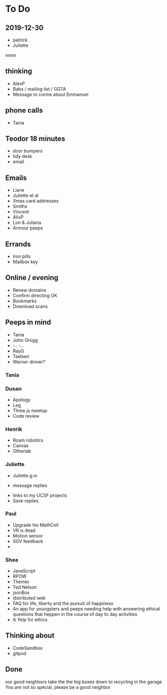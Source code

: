 # To Do

## 2019-12-30

- patrick
- Juliette

nnnn

## thinking

- AlexP
- Babs / mailing list / GGTA
- Message to corine about Emmanuel

## phone calls

* Tania

## Teodor 18 minutes

- door bumpers
- tidy desk
- email

## Emails

- Liane
- Juliette et al
- Xmas card addresses
- Smiths
- Vincent
- AlixP
- Lon & Juliana
- Armour peeps

## Errands

- Iron pills
- Mailbox key

## Online / evening

- Renew domains
- Confirm directing OK
- Bookmarks
- Download scans

## Peeps in mind

- Tania
- John Grogg
- -.. -..
- RayG
- Taelsen
- Werner dinner?

### Tania

### Dusan

- Apology
- Leg
- Three.js meetup
- Code review

### Henrik

- Roam robotics
- Canvas
- Otherlab

### Juliette

- Juliette.g.io
* message replies
- links to my UCSF projects
- Save replies

### Paul

- Upgrade his MathCell
- VR is dead
- Motion sensor
- SGV feedback
-

### Shea

- JavaScript
- RPOW
- Themer
- Ted Nelson
- jsonBox
- distributed web
- FAQ for life, liberty and the pursuit of happiness
- An app for youngsters and peeps needing help with answering ethical questions that heppen in the course of day to day activities
- A Yelp for ethics

## Thinking about

- CodeSandbox
- gitpod

## Done



our good neighbors take the the big boxes down to recycling in the garage
You are not so special, please be a good neighbor

